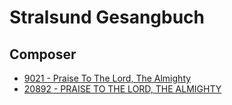 # Stralsund Gesangbuch

## Composer

- [9021 - Praise To The Lord, The Almighty](/hymns/9021.md)
- [20892 - PRAISE TO THE LORD, THE ALMIGHTY](/hymns/20892.md)

